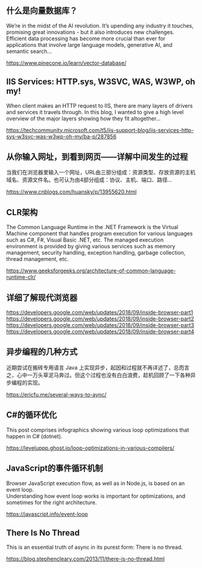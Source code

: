 ## 什么是向量数据库？
We’re in the midst of the AI revolution. It’s upending any industry it touches, promising great innovations - but it also introduces new challenges. Efficient data processing has become more crucial than ever for applications that involve large language models, generative AI, and semantic search...

https://www.pinecone.io/learn/vector-database/

## IIS Services: HTTP.sys, W3SVC, WAS, W3WP, oh my!
When client makes an HTTP request to IIS, there are many layers of drivers and services it travels through. In this blog, I wanted to give a high level overview of the major layers showing how they fit altogether...

https://techcommunity.microsoft.com/t5/iis-support-blog/iis-services-http-sys-w3svc-was-w3wp-oh-my/ba-p/287856

## 从你输入网址，到看到网页——详解中间发生的过程
当我们在浏览器里输入一个网址，URL由三部分组成：资源类型、存放资源的主机域名、资源文件名。也可认为由4部分组成：协议、主机、端口、路径...

https://www.cnblogs.com/huansky/p/13955620.html

## CLR架构
The Common Language Runtime in the .NET Framework is the Virtual Machine component that handles program execution for various languages such as C#, F#, Visual Basic .NET, etc. The managed execution environment is provided by giving various services such as memory management, security handling, exception handling, garbage collection, thread management, etc.

https://www.geeksforgeeks.org/architecture-of-common-language-runtime-clr/

## 详细了解现代浏览器
https://developers.google.com/web/updates/2018/09/inside-browser-part1  
https://developers.google.com/web/updates/2018/09/inside-browser-part2  
https://developers.google.com/web/updates/2018/09/inside-browser-part3  
https://developers.google.com/web/updates/2018/09/inside-browser-part4 

## 异步编程的几种方式
近期尝试在搬砖专用语言 Java 上实现异步，起因和过程就不再详述了，总而言之，心中一万头草泥马奔过。但这个过程也没有白白浪费，趁机回顾了一下各种异步编程的实现。

https://ericfu.me/several-ways-to-aync/

## C#的循环优化
This post comprises infographics showing various loop optimizations that happen in C# (dotnet).

https://leveluppp.ghost.io/loop-optimizations-in-various-compilers/

## JavaScript的事件循环机制
Browser JavaScript execution flow, as well as in Node.js, is based on an event loop.  
Understanding how event loop works is important for optimizations, and sometimes for the right architecture.

https://javascript.info/event-loop

## There Is No Thread
This is an essential truth of async in its purest form: There is no thread.

https://blog.stephencleary.com/2013/11/there-is-no-thread.html
